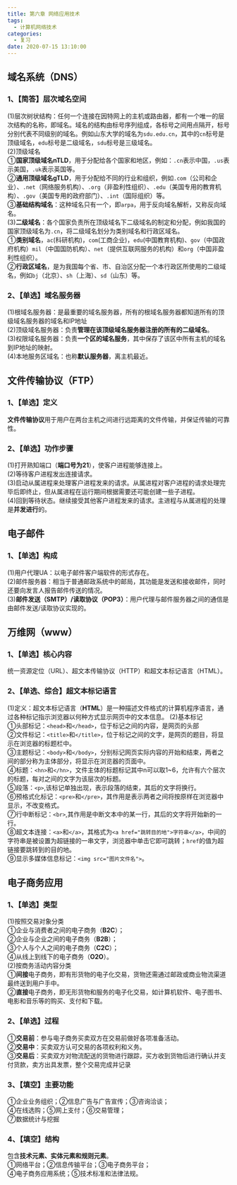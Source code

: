 ```yaml
---
title: 第六章 网络应用技术
tags:
  - 计算机网络技术
categories:
  - 复习
date: 2020-07-15 13:10:00
---
```

## 域名系统（DNS）
### 1、【简答】层次域名空间
(1)层次树状结构：任何一个连接在因特网上的主机或路由器，都有一个唯一的层次结构的名称，即域名。域名的结构由标号序列组成，各标号之间用点隔开，标号分别代表不同级别的域名。例如山东大学的域名为`sdu.edu.cn`，其中的`cn`标号是顶级域名，`edu`标号是二级域名，`sdu`标号是三级域名。  
(2)顶级域名  
①**国家顶级域名nTLD**，用于分配给各个国家和地区，例如：`.cn`表示中国，`.us`表示美国，`.uk`表示英国等。  
②**通用顶级域名gTLD**，用于分配给不同的行业和组织，例如`.com`（公司和企业）、`.net`（网络服务机构）、`.org`（非盈利性组织）、`.edu`（美国专用的教育机构）、`.gov`（美国专用的政府部门）、`.int`（国际组织）等。  
③**基础结构域名**：这种域名只有一个，即`arpa`，用于反向域名解析，又称反向域名。  
(3)**二级域名**：各个国家负责所在顶级域名下二级域名的制定和分配，例如我国的国家顶级域名为`.cn`，将二级域名划分为类别域名和行政区域名。  
①**类别域名**，`ac`(科研机构)，`com`(工商企业)，`edu`(中国教育机构)、`gov`（中国政府机构）`mil`（中国国防机构）、`net`（提供互联网服务的机构）和`org`（中国非盈利性组织）。  
②**行政区域名**，是为我国每个省、市、自治区分配一个本行政区所使用的二级域名，例如`bj`（北京）、`sh`（上海）、`sd`（山东）等。  
### 2、【单选】域名服务器
(1)根域名服务器：是最重要的域名服务器，所有的根域名服务器都知道所有的顶级域名服务器的域名和IP地址  
(2)顶级域名服务器：负责**管理在该顶级域名服务器注册的所有的二级域名**。  
(3)权限域名服务器：负责**一个区的域名服务**，其中保存了该区中所有主机的域名到IP地址的映射。  
(4)本地服务区域名：也称**默认服务器**，离主机最近。
## 文件传输协议（FTP）  
### 1、【单选】定义
**文件传输协议**用于用户在两台主机之间进行远距离的文件传输，并保证传输的可靠性。
### 2、【单选】功作步骤
(1)打开熟知端口（**端口号为21**），使客户进程能够连接上。  
(2)等待客户进程发出连接请求。  
(3)启动从属进程来处理客户进程发来的请求。从属进程对客户进程的请求处理完毕后即终止，但从属进程在运行期间根据需要还可能创建一些子进程。  
(4)回到等待状态。继续接受其他客户进程发来的请求。主进程与从属进程的处理是**并发进行**的。
## 电子邮件
### 1、【单选】构成
(1)用户代理UA：以电子邮件客户端软件的形式存在。  
(2)邮件服务器：相当于普通邮政系统中的邮局，其功能是发送和接收邮件，同时还要向发言人报告邮件传送的情况。  
(3)**邮件发送（SMTP）/读取协议（POP3）**：用户代理与邮件服务器之间的通信是由邮件发送/读取协议实现的。
## 万维网（www）
### 1、【单选】核心内容
统一资源定位（URL）、超文本传输协议（HTTP）和超文本标记语言（HTML）。
### 2、【单选、综合】超文本标记语言
(1)定义：超文本标记语言（**HTML**）是一种描述文件格式的计算机程序语言，通过各种标记指示浏览器以何种方式显示网页中的文本信息。
(2)基本标记  
①头部标记：`<head>`和`</head>`，位于标记之间的内容，是网页的头部  
②文件标记：`<title>`和`</title>`，位于标记之间的文字，是网页的题目，将显示在浏览器的标题栏中。  
③主题标记：`<body>`和`</body>`，分别标记网页实际内容的开始和结束，两者之间的部分称为主体部分，将显示在浏览器的页面中。  
④标题：`<hn>`和`</hn>`，文件主体的标题标记其中n可以取1~6，允许有六个层次的标题，每对之间的文字为该层次的标题。  
⑤段落：`<p>`,该标记单独出现，表示段落的结束，其后的文字将换行。  
⑥预格式化标记：`<pre>`和`</pre>`，其作用是表示两者之间将按原样在浏览器中显示，不改变格式。  
⑦行中断标记：`<br>`,其作用是中断文本中的某一行，其后的文字将开始新的一行。  
⑧超文本连接：`<a>`和`</a>`，其格式为`<a href="跳转目的地">字符串</a>`，中间的字符串是被设置为超链接的一串文字，浏览器中单击它即可跳转；`href`的值为超链接要跳转到的目的地。  
⑨显示多媒体信息标记：`<img src="图片文件名">`。  
## 电子商务应用
### 1、【单选】类型
(1)按照交易对象分类  
①企业与消费者之间的电子商务（**B2C**）；  
②企业与企业之间的电子商务（**B2B**）；  
③个人与个人之间的电子商务（**C2C**）；  
④从线上到线下的电子商务（**O2O**）。  
(2)按商务活动内容分类  
①**间接**电子商务，即有形货物的电子化交易，货物还需通过邮政或商业物流渠道最终送到用户手中。  
②**直接**电子商务，即无形货物和服务的电子化交易，如计算机软件、电子图书、电影和音乐等的购买、支付和下载。  
### 2、【单选】过程
①**交易前**：参与电子商务买卖双方在交易前做好各项准备活动。  
②**交易中**：买卖双方认可交易的各项权利和义务。  
③**交易后**：买卖双方对物流配送的货物进行跟踪，买方收到货物后进行确认并支付货款，卖方出具发票，整个交易完成并记录  
### 3、【填空】主要功能
①企业业务组织；②信息广告与广告宣传；③咨询洽谈；  
④在线选购；⑤网上支付；⑥交易管理；  
⑦数据统计与挖掘  
### 4、【填空】结构
包含**技术元素、实体元素和规则元素**。  
①网络平台；②信息传输平台；③电子商务平台；  
④电子商务应用系统；⑤技术标准和法律法规。